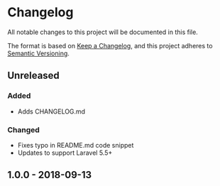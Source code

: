 # Changelog
All notable changes to this project will be documented in this file.

The format is based on [Keep a Changelog](https://keepachangelog.com/en/1.0.0/),
and this project adheres to [Semantic Versioning](https://semver.org/spec/v2.0.0.html).

## Unreleased
### Added
- Adds CHANGELOG.md

### Changed
- Fixes typo in README.md code snippet
- Updates to support Laravel 5.5+

## 1.0.0 - 2018-09-13
